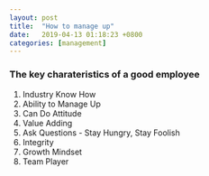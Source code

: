 ```yaml
---
layout: post
title:  "How to manage up"
date:   2019-04-13 01:18:23 +0800
categories: [management]
---
```



### The key charateristics of a good employee

1. Industry Know How
2. Ability to Manage Up
3. Can Do Attitude
4. Value Adding
5. Ask Questions - Stay Hungry, Stay Foolish
6. Integrity 
7. Growth Mindset
8. Team Player





